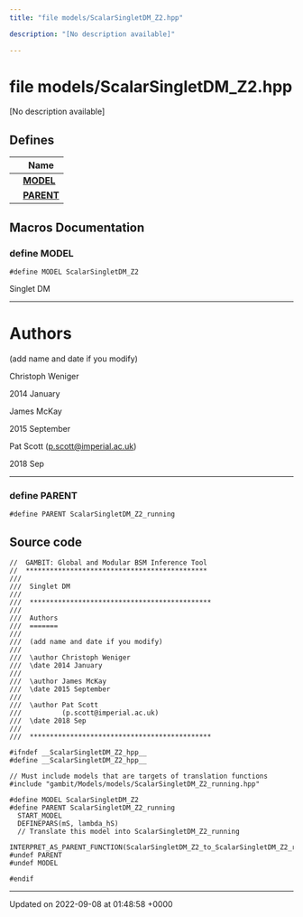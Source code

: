 ```yaml
---
title: "file models/ScalarSingletDM_Z2.hpp"

description: "[No description available]"

---
```


# file models/ScalarSingletDM_Z2.hpp

[No description available]

## Defines

|                | Name           |
| -------------- | -------------- |
|  | **[MODEL](/documentation/code/files/scalarsingletdm__z2_8hpp/#define-scalarsingletdm-z2-hpp-model)**  |
|  | **[PARENT](/documentation/code/files/scalarsingletdm__z2_8hpp/#define-scalarsingletdm-z2-hpp-parent)**  |




## Macros Documentation

### define MODEL

```
#define MODEL ScalarSingletDM_Z2
```


Singlet DM



------------------


# Authors

(add name and date if you modify)

Christoph Weniger 

2014 January

James McKay 

2015 September

Pat Scott ([p.scott@imperial.ac.uk](mailto:p.scott@imperial.ac.uk)) 

2018 Sep



------------------


### define PARENT

```
#define PARENT ScalarSingletDM_Z2_running
```


## Source code

```
//  GAMBIT: Global and Modular BSM Inference Tool
//  *********************************************
///
///  Singlet DM
///
///  *********************************************
///
///  Authors
///  =======
///
///  (add name and date if you modify)
///
///  \author Christoph Weniger
///  \date 2014 January
///
///  \author James McKay
///  \date 2015 September
///
///  \author Pat Scott
///          (p.scott@imperial.ac.uk)
///  \date 2018 Sep
///
///  *********************************************

#ifndef __ScalarSingletDM_Z2_hpp__
#define __ScalarSingletDM_Z2_hpp__

// Must include models that are targets of translation functions
#include "gambit/Models/models/ScalarSingletDM_Z2_running.hpp"

#define MODEL ScalarSingletDM_Z2
#define PARENT ScalarSingletDM_Z2_running
  START_MODEL
  DEFINEPARS(mS, lambda_hS)
  // Translate this model into ScalarSingletDM_Z2_running
  INTERPRET_AS_PARENT_FUNCTION(ScalarSingletDM_Z2_to_ScalarSingletDM_Z2_running)
#undef PARENT
#undef MODEL

#endif
```


-------------------------------

Updated on 2022-09-08 at 01:48:58 +0000
